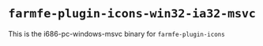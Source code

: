 # `farmfe-plugin-icons-win32-ia32-msvc`

This is the i686-pc-windows-msvc binary for `farmfe-plugin-icons`
